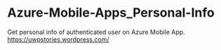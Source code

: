 # Azure-Mobile-Apps_Personal-Info
Get personal info of authenticated user on Azure Mobile App. https://uwpstories.wordpress.com/
